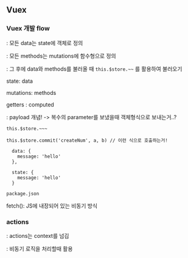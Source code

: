 ## Vuex

### Vuex 개발 flow

: 모든 data는 state에 객체로 정의

: 모든 methods는 mutations에 함수형으로 정의

: 그 후에 data와 methods를 불러올 때 `this.$store.~~` 를 활용하여 불러오기



state: data

mutations: methods

getters : computed

: payload 개념! -> 복수의 parameter를 보냈을때 객체형식으로 보내는거..?



```vue
this.$store.~~~

this.$store.commit('createNum', a, b) // 이런 식으로 호출하는거!
```



```vue
  data: {
    message: 'hello'
  },

  state: {
    message: 'hello'
  }

package.json
```



fetch(): JS에 내장되어 있는 비동기 방식



### actions

: actions는 context를 넘김

: 비동기 로직을 처리할때 활용